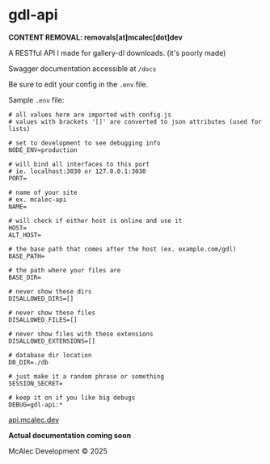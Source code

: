 # gdl-api

**CONTENT REMOVAL: removals[at]mcalec[dot]dev**

A RESTful API I made for gallery-dl downloads. (it's poorly made)  

Swagger documentation accessible at `/docs`

Be sure to edit your config in the `.env` file.  

Sample `.env` file:

```env
# all values here are imported with config.js
# values with brackets '[]' are converted to json attributes (used for lists)

# set to development to see debugging info
NODE_ENV=production

# will bind all interfaces to this port
# ie. localhost:3030 or 127.0.0.1:3030
PORT=

# name of your site
# ex. mcalec-api
NAME=

# will check if either host is online and use it
HOST=
ALT_HOST=

# the base path that comes after the host (ex. example.com/gdl)
BASE_PATH=

# the path where your files are
BASE_DIR=

# never show these dirs
DISALLOWED_DIRS=[]

# never show these files
DISALLOWED_FILES=[]

# never show files with these extensions
DISALLOWED_EXTENSIONS=[]

# database dir location
DB_DIR=./db

# just make it a random phrase or something
SESSION_SECRET=

# keep it on if you like big debugs
DEBUG=gdl-api:*
```

[api.mcalec.dev](https://api.mcalec.dev/)

**Actual documentation coming soon**  

McAlec Development © 2025
